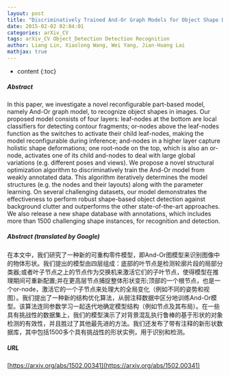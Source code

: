```yaml
---
layout: post
title: "Discriminatively Trained And-Or Graph Models for Object Shape Detection"
date: 2015-02-02 02:04:01
categories: arXiv_CV
tags: arXiv_CV Object_Detection Detection Recognition
author: Liang Lin, Xiaolong Wang, Wei Yang, Jian-Huang Lai
mathjax: true
---
```


* content
{:toc}

##### Abstract
In this paper, we investigate a novel reconfigurable part-based model, namely And-Or graph model, to recognize object shapes in images. Our proposed model consists of four layers: leaf-nodes at the bottom are local classifiers for detecting contour fragments; or-nodes above the leaf-nodes function as the switches to activate their child leaf-nodes, making the model reconfigurable during inference; and-nodes in a higher layer capture holistic shape deformations; one root-node on the top, which is also an or-node, activates one of its child and-nodes to deal with large global variations (e.g. different poses and views). We propose a novel structural optimization algorithm to discriminatively train the And-Or model from weakly annotated data. This algorithm iteratively determines the model structures (e.g. the nodes and their layouts) along with the parameter learning. On several challenging datasets, our model demonstrates the effectiveness to perform robust shape-based object detection against background clutter and outperforms the other state-of-the-art approaches. We also release a new shape database with annotations, which includes more than 1500 challenging shape instances, for recognition and detection.

##### Abstract (translated by Google)
在本文中，我们研究了一种新的可重构零件模型，即And-Or图模型来识别图像中的物体形状。我们提出的模型由四层组成：底部的叶节点是检测轮廓片段的局部分类器;或者叶子节点之上的节点作为交换机来激活它们的子叶节点，使得模型在推理期间可重新配置;并在更高层节点捕捉整体形状变形;顶部的一个根节点，也是一个or-node，激活它的一个子节点来处理大的全局变化（例如不同的姿势和视图）。我们提出了一种新的结构优化算法，从弱注释数据中区分地训练And-Or模型。该算法连同参数学习一起迭代地确定模型结构（例如节点及其布局）。在一些具有挑战性的数据集上，我们的模型演示了对背景混乱执行鲁棒的基于形状的对象检测的有效性，并且胜过了其他最先进的方法。我们还发布了带有注释的新形状数据库，其中包括1500多个具有挑战性的形状实例，用于识别和检测。

##### URL
[https://arxiv.org/abs/1502.00341](https://arxiv.org/abs/1502.00341)

